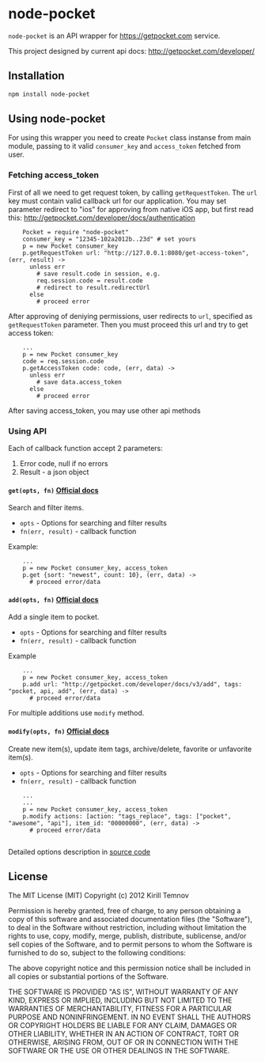 # node-pocket
  `node-pocket` is an API wrapper for https://getpocket.com service.

  This project designed by current api docs: http://getpocket.com/developer/


## Installation
   
```bash
npm install node-pocket
```

## Using node-pocket
   
   For using this wrapper you need to create `Pocket` class instanse from main module, passing
   to it valid `consumer_key` and `access_token` fetched from user.
   

### Fetching access_token

  First of all we need to get request token, by calling `getRequestToken`. The `url` key must contain valid callback url for our application. You may set parameter redirect to "ios" for approving from native iOS app, but first read this: http://getpocket.com/developer/docs/authentication

```coffee-script  
    Pocket = require "node-pocket"
    consumer_key = "12345-102a2012b..23d" # set yours
    p = new Pocket consumer_key
    p.getRequestToken url: "http://127.0.0.1:8080/get-access-token", (err, result) ->
      unless err
        # save result.code in session, e.g.
        req.session.code = result.code
        # redirect to result.redirectUrl
      else
        # proceed error
```

After approving of deniying permissions, user redirects to `url`, specified as `getRequestToken` parameter. Then you must proceed this url and try to get access token:

```coffee-script
    ...
    p = new Pocket consumer_key
    code = req.session.code
    p.getAccessToken code: code, (err, data) ->
      unless err
        # save data.access_token
      else
        # proceed error
```

After saving access_token, you may use other api methods

### Using API
   Each of callback function accept 2 parameters:

   1) Error code, null if no errors
   2) Result - a json object

#### `get(opts, fn)` [Official docs](http://getpocket.com/developer/docs/v3/retrieve)

  Search and filter items. 
  
  - `opts`              - Options for searching and filter results
  - `fn(err, result)`   - callback function

  
  Example:
  
```coffee-script
    ...
    p = new Pocket consumer_key, access_token
    p.get {sort: "newest", count: 10}, (err, data) ->
      # proceed error/data    
```

#### `add(opts, fn)` [Official docs](http://getpocket.com/developer/docs/v3/add)

  Add a single item to pocket.  

  - `opts`              - Options for searching and filter results
  - `fn(err, result)`   - callback function

  Example

```coffee-script
    ...
    p = new Pocket consumer_key, access_token
    p.add url: "http://getpocket.com/developer/docs/v3/add", tags: "pocket, api, add", (err, data) ->
      # proceed error/data
```

  For multiple additions use `modify` method.

#### `modify(opts, fn)`  [Official docs](http://getpocket.com/developer/docs/v3/modify)

  Create new item(s), update item tags, archive/delete, favorite or unfavorite item(s).

  - `opts`              - Options for searching and filter results
  - `fn(err, result)`   - callback function


```coffee-script
    ...
    ...
    p = new Pocket consumer_key, access_token
    p.modify actions: [action: "tags_replace", tags: ["pocket", "awesome", "api"], item_id: "00000000", (err, data) ->
      # proceed error/data
      
```

Detailed options description in [source code](https://github.com/selead/node-pocket/blob/master/index.coffee)


## License

The MIT License (MIT)
Copyright (c) 2012 Kirill Temnov

Permission is hereby granted, free of charge, to any person obtaining a copy of this software and associated documentation files (the "Software"), to deal in the Software without restriction, including without limitation the rights to use, copy, modify, merge, publish, distribute, sublicense, and/or sell copies of the Software, and to permit persons to whom the Software is furnished to do so, subject to the following conditions:

The above copyright notice and this permission notice shall be included in all copies or substantial portions of the Software.

THE SOFTWARE IS PROVIDED "AS IS", WITHOUT WARRANTY OF ANY KIND, EXPRESS OR IMPLIED, INCLUDING BUT NOT LIMITED TO THE WARRANTIES OF MERCHANTABILITY, FITNESS FOR A PARTICULAR PURPOSE AND NONINFRINGEMENT. IN NO EVENT SHALL THE AUTHORS OR COPYRIGHT HOLDERS BE LIABLE FOR ANY CLAIM, DAMAGES OR OTHER LIABILITY, WHETHER IN AN ACTION OF CONTRACT, TORT OR OTHERWISE, ARISING FROM, OUT OF OR IN CONNECTION WITH THE SOFTWARE OR THE USE OR OTHER DEALINGS IN THE SOFTWARE.
